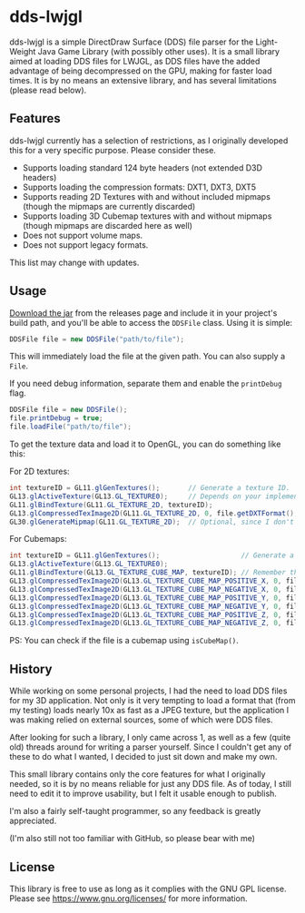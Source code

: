 dds-lwjgl
======

dds-lwjgl is a simple DirectDraw Surface (DDS) file parser for the Light-Weight Java Game Library (with possibly other uses).
It is a small library aimed at loading DDS files for LWJGL, as DDS files have the added advantage of being decompressed on the GPU, making for faster load times.
It is by no means an extensive library, and has several limitations (please read below).

Features
------------

dds-lwjgl currently has a selection of restrictions, as I originally developed this for a very specific purpose. Please consider these.

* Supports loading standard 124 byte headers (not extended D3D headers)
* Supports loading the compression formats: DXT1, DXT3, DXT5
* Supports reading 2D Textures with and without included mipmaps (though the mipmaps are currently discarded)
* Supports loading 3D Cubemap textures with and without mipmaps (though mipmaps are discarded here as well)
* Does not support volume maps.
* Does not support legacy formats.

This list may change with updates.

Usage
-----

[Download the jar](https://github.com/Mudbill/dds-lwjgl/releases) from the releases page and include it in your project's build path, and you'll be able to access the `DDSFile` class. Using it is simple:

```java
DDSFile file = new DDSFile("path/to/file");
```

This will immediately load the file at the given path. You can also supply a `File`.

If you need debug information, separate them and enable the `printDebug` flag.

```java
DDSFile file = new DDSFile();
file.printDebug = true;
file.loadFile("path/to/file");
```

To get the texture data and load it to OpenGL, you can do something like this:

For 2D textures:
```java
int textureID = GL11.glGenTextures();       // Generate a texture ID.
GL13.glActiveTexture(GL13.GL_TEXTURE0);     // Depends on your implementation
GL11.glBindTexture(GL11.GL_TEXTURE_2D, textureID);
GL13.glCompressedTexImage2D(GL11.GL_TEXTURE_2D, 0, file.getDXTFormat(), file.getWidth(), file.getHeight(), 0, file.getBuffer());
GL30.glGenerateMipmap(GL11.GL_TEXTURE_2D);  // Optional, since I don't yet support embedded mipmaps.
```

For Cubemaps:
```java
int textureID = GL11.glGenTextures();                    // Generate a texture ID.
GL13.glActiveTexture(GL13.GL_TEXTURE0);
GL11.glBindTexture(GL13.GL_TEXTURE_CUBE_MAP, textureID); // Remember this setting.
GL13.glCompressedTexImage2D(GL13.GL_TEXTURE_CUBE_MAP_POSITIVE_X, 0, file.getDXTFormat(), file.getWidth(), file.getHeight(), 0, file.getCubeMapPositiveX());
GL13.glCompressedTexImage2D(GL13.GL_TEXTURE_CUBE_MAP_NEGATIVE_X, 0, file.getDXTFormat(), file.getWidth(), file.getHeight(), 0, file.getCubeMapNegativeX());
GL13.glCompressedTexImage2D(GL13.GL_TEXTURE_CUBE_MAP_POSITIVE_Y, 0, file.getDXTFormat(), file.getWidth(), file.getHeight(), 0, file.getCubeMapPositiveY());
GL13.glCompressedTexImage2D(GL13.GL_TEXTURE_CUBE_MAP_NEGATIVE_Y, 0, file.getDXTFormat(), file.getWidth(), file.getHeight(), 0, file.getCubeMapNegativeY());
GL13.glCompressedTexImage2D(GL13.GL_TEXTURE_CUBE_MAP_POSITIVE_Z, 0, file.getDXTFormat(), file.getWidth(), file.getHeight(), 0, file.getCubeMapPositiveZ());
GL13.glCompressedTexImage2D(GL13.GL_TEXTURE_CUBE_MAP_NEGATIVE_Z, 0, file.getDXTFormat(), file.getWidth(), file.getHeight(), 0, file.getCubeMapNegativeZ());
```

PS: You can check if the file is a cubemap using `isCubeMap()`.

History
-------

While working on some personal projects, I had the need to load DDS files for my 3D application. Not only is it very tempting to load a format that (from my testing) loads nearly 10x as fast as a JPEG texture, but the application I was making relied on external sources, some of which were DDS files.

After looking for such a library, I only came across 1, as well as a few (quite old) threads around for writing a parser yourself. Since I couldn't get any of these to do what I wanted, I decided to just sit down and make my own.

This small library contains only the core features for what I originally needed, so it is by no means reliable for just any DDS file. As of today, I still need to edit it to improve usability, but I felt it usable enough to publish.

I'm also a fairly self-taught programmer, so any feedback is greatly appreciated.

(I'm also still not too familiar with GitHub, so please bear with me)

License
-------

This library is free to use as long as it complies with the GNU GPL license. Please see https://www.gnu.org/licenses/ for more information.
